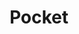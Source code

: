 ---
blog: http://getpocket.com/blog/
codehost: https://github.com/pocket
facebook: https://facebook.com/pocket
images:
- getpocket-tile.svg
logohandle: getpocket
sort: pocket
tags:
- bookmarking
- simpleshare
title: Pocket
twitter: https://x.com/pocket
website: https://getpocket.com/
wikipedia: https://en.wikipedia.org/wiki/Pocket_(service)
---